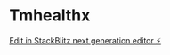 # Tmhealthx

[Edit in StackBlitz next generation editor ⚡️](https://stackblitz.com/~/github.com/kennan675/Tmhealthx)